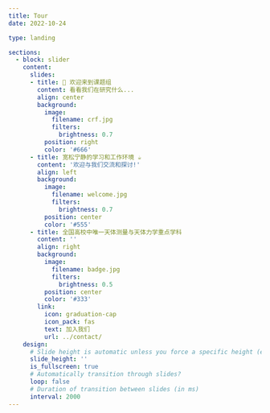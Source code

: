```yaml
---
title: Tour
date: 2022-10-24

type: landing

sections:
  - block: slider
    content:
      slides:
      - title: 👋 欢迎来到课题组
        content: 看看我们在研究什么...
        align: center
        background:
          image:
            filename: crf.jpg
            filters:
              brightness: 0.7
          position: right
          color: '#666'
      - title: 宽松宁静的学习和工作环境 ☕️
        content: '欢迎与我们交流和探讨!'
        align: left
        background:
          image:
            filename: welcome.jpg
            filters:
              brightness: 0.7
          position: center
          color: '#555'
      - title: 全国高校中唯一天体测量与天体力学重点学科
        content: ''
        align: right
        background:
          image:
            filename: badge.jpg
            filters:
              brightness: 0.5
          position: center
          color: '#333'
        link:
          icon: graduation-cap
          icon_pack: fas
          text: 加入我们
          url: ../contact/
    design:
      # Slide height is automatic unless you force a specific height (e.g. '400px')
      slide_height: ''
      is_fullscreen: true
      # Automatically transition through slides?
      loop: false
      # Duration of transition between slides (in ms)
      interval: 2000
---
```


